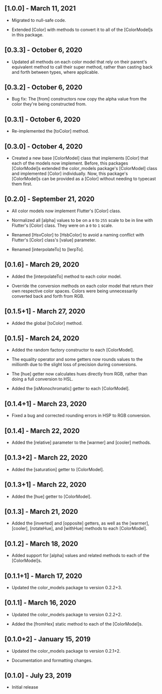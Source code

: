 ## [1.0.0] - March 11, 2021

* Migrated to null-safe code.

* Extended [Color] with methods to convert it to all of
the [ColorModel]s in this package.

## [0.3.3] - October 6, 2020

* Updated all methods on each color model that rely on their parent's equivalent
method to call their super method, rather than casting back and forth between types,
where applicable.

## [0.3.2] - October 6, 2020

* Bug fix: The [from] constructors now copy the alpha value from the color
they're being constructed from.

## [0.3.1] - October 6, 2020

* Re-implemented the [toColor] method.

## [0.3.0] - October 4, 2020

* Created a new base [ColorModel] class that implements [Color] that each of the models
now implement. Before, this packages [ColorModel]s extended the color_models package's
[ColorModel] class and implemented [Color] individually. Now, this package's [ColorModel]s
can be provided as a [Color] without needing to typecast them first.

## [0.2.0] - September 21, 2020

* All color models now implement Flutter's [Color] class.

* Normalized all [alpha] values to be on a `0` to `255` scale to be in line
with Flutter's [Color] class. They were on a `0` to `1` scale.

* Renamed [HsvColor] to [HsbColor] to avoid a naming conflict with Flutter's
[Color] class's [value] parameter.

* Renamed [interpolateTo] to [lerpTo].

## [0.1.6] - March 29, 2020

* Added the [interpolateTo] method to each color model.

* Override the conversion methods on each color model that return their own
respective color spaces. Colors were being unnecessarily converted back and
forth from RGB.

## [0.1.5+1] - March 27, 2020

* Added the global [toColor] method.

## [0.1.5] - March 24, 2020

* Added the random factory constructor to each [ColorModel].

* The equality operator and some getters now rounds values to the millionth due
to the slight loss of precision during conversions.

* The [hue] getter now calculates hues directly from RGB,
rather than doing a full conversion to HSL.

* Added the [isMonochromatic] getter to each [ColorModel].

## [0.1.4+1] - March 23, 2020

* Fixed a bug and corrected rounding errors in HSP to RGB conversion.

## [0.1.4] - March 22, 2020

* Added the [relative] parameter to the [warmer] and [cooler] methods.

## [0.1.3+2] - March 22, 2020

* Added the [saturation] getter to [ColorModel].

## [0.1.3+1] - March 22, 2020

* Added the [hue] getter to [ColorModel].

## [0.1.3] - March 21, 2020

* Added the [inverted] and [opposite] getters, as well as the [warmer],
[cooler], [rotateHue], and [withHue] methods to each [ColorModel].

## [0.1.2] - March 18, 2020

* Added support for [alpha] values and related methods to each of the [ColorModel]s.

## [0.1.1+1] - March 17, 2020

* Updated the color_models package to version 0.2.2+3.

## [0.1.1] - March 16, 2020

* Updated the color_models package to version 0.2.2+2.

* Added the [fromHex] static method to each of the [ColorModel]s.

## [0.1.0+2] - January 15, 2019

* Updated the color_models package to version 0.2.1+2.

* Documentation and formatting changes.

## [0.1.0] - July 23, 2019

* Initial release
